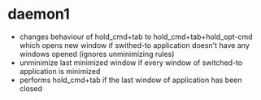 # daemon1
- changes behaviour of hold_cmd+tab to hold_cmd+tab+hold_opt-cmd which
	opens new window if swithed-to application doesn't have
	any windows opened (ignores unminimizing rules)
- unminimize last minimized window if every window of switched-to
	application is minimized
- performs hold_cmd+tab if the last window of application has been closed
